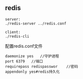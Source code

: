 ## redis

```
server:
./redis-server ../redis.conf

client:
./redis-cli
```

配置redis.conf文件

```
daemonize yes	//守护进程
port 6379	//端口
requirepass redispasswor	//密码
appendonly yes#redis持久化
```

